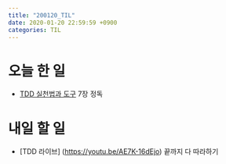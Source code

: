 ```yaml
---
title: "200120_TIL"
date: 2020-01-20 22:59:59 +0900
categories: TIL
---
```

# 오늘 한 일
* [TDD 실천법과 도구](https://repo.yona.io/files/3951) 7장 정독

# 내일 할 일
* [TDD 라이브] (https://youtu.be/AE7K-16dEjo) 끝까지 다 따라하기